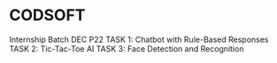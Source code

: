 # CODSOFT
Internship Batch DEC P22
TASK 1: Chatbot with Rule-Based Responses
TASK 2: Tic-Tac-Toe AI
TASK 3: Face Detection and Recognition
